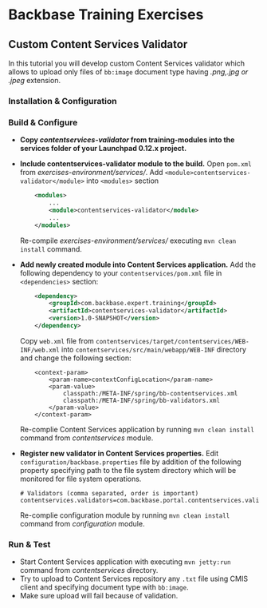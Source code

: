# Backbase Training Exercises

## Custom Content Services Validator 
In this tutorial you will develop custom Content Services validator which allows to upload only files of `bb:image` document type having *.png,.jpg or .jpeg* extension.

### Installation & Configuration

### Build & Configure

- **Copy *contentservices-validator* from training-modules into the services folder of your Launchpad 0.12.x project.**

- **Include contentservices-validator module to the build.** Open `pom.xml` from *exercises-environment/services/*. Add `<module>contentservices-validator</module>` into  `<modules>` section
	```xml
	    <modules>
	        ...	    
	        <module>contentservices-validator</module>
	        ...
	    </modules>
	```	
	Re-compile *exercises-environment/services/* executing `mvn clean install` command.

- **Add newly created module into Content Services application.** Add the following dependency to your `contentservices/pom.xml` file in `<dependencies>` section:

	```xml
	    <dependency>
	        <groupId>com.backbase.expert.training</groupId>
	        <artifactId>contentservices-validator</artifactId>
	        <version>1.0-SNAPSHOT</version>
	    </dependency>
	```

	Copy `web.xml` file from `contentservices/target/contentservices/WEB-INF/web.xml` into `contentservices/src/main/webapp/WEB-INF` directory and change the following section:
	
	```
		<context-param>
			<param-name>contextConfigLocation</param-name>
			<param-value>
				classpath:/META-INF/spring/bb-contentservices.xml
				classpath:/META-INF/spring/bb-validators.xml
			</param-value>
		</context-param>
	```

	Re-complie Content Services application by running `mvn clean install` command from *contentservices* module.     


- **Register new validator in Content Services properties.** Edit `configuration/backbase.properties` file by addition of the following property specifying path to the file system directory which will be monitored for file system operations. 
    
    ```    
    # Validators (comma separated, order is important)
	contentservices.validators=com.backbase.portal.contentservices.validator.impl.RepositorySchemaValidator,com.backbase.portal.contentservices.validator.impl.CustomValidator
    ```
    Re-complie configuration module by running `mvn clean install` command from *configuration* module.    

### Run & Test

- Start Content Services application with executing `mvn jetty:run` command from *contentservices* directory.
- Try to upload to Content Services repository any `.txt` file using CMIS client and specifying document type with `bb:image`.
- Make sure upload will fail because of validation. 
	
	
	
	

